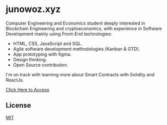 # junowoz.xyz

Computer Engineering and Economics student deeply interested in Blockchain Engineering and cryptoeconomics, with experience in Software Development mainly using Front-End technologies:

- HTML, CSS, JavaScript and SQL.
- Agile software development methodologies (Kanban & GTD).
- App prototyping with figma.
- Design thinking.
- Open Source contribution.

I'm on track with learning more about Smart Contracts with Solidity and ReactJs.

[Click Here to Access](https://junowoz.xyz)

## License

[MIT](https://choosealicense.com/licenses/mit/)
